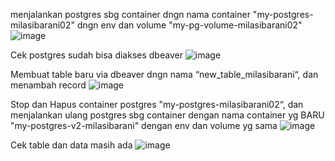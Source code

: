 menjalankan postgres sbg container dngn nama container "my-postgres-milasibarani02" dngn env dan volume "my-pg-volume-milasibarani02"
![image](https://github.com/user-attachments/assets/d23ff3b2-7bae-4190-8fbb-8687eaaef183)

Cek postgres sudah bisa diakses dbeaver
![image](https://github.com/user-attachments/assets/5d8e0cb1-d766-429f-b0bb-4b8ed159bb21)

Membuat table baru via dbeaver dngn nama “new_table_milasibarani“, dan menambah record
![image](https://github.com/user-attachments/assets/e1972a09-503d-48cf-9736-0e01f6d52e44)

Stop dan Hapus container postgres "my-postgres-milasibarani02“, 
dan menjalankan ulang postgres sbg container dengan nama container yg BARU "my-postgres-v2-milasibarani" dengan env dan volume yg sama
![image](https://github.com/user-attachments/assets/ae0ccba9-d702-460c-96bd-5a8e9bc486f9)

Cek table dan data masih ada
![image](https://github.com/user-attachments/assets/63511336-3d54-41fa-83b9-d911146690c7)
